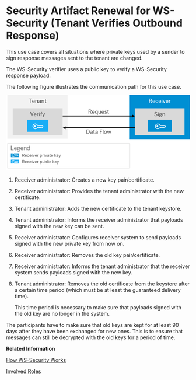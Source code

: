 <!-- loio289b653631d241d88fc3344be384f3ba -->

# Security Artifact Renewal for WS-Security \(Tenant Verifies Outbound Response\)

This use case covers all situations where private keys used by a sender to sign response messages sent to the tenant are changed.

The WS-Security verifier uses a public key to verify a WS-Security response payload.

The following figure illustrates the communication path for this use case.

![](images/SAP_HCI_Security_Renewal_-_WS_Security_Outbound_Response_Verify_516df31.png)

1.  Receiver administrator: Creates a new key pair/certificate.
2.  Receiver administrator: Provides the tenant administrator with the new certificate.
3.  Tenant administrator: Adds the new certificate to the tenant keystore.
4.  Tenant administrator: Informs the receiver administrator that payloads signed with the new key can be sent.
5.  Receiver administrator: Configures receiver system to send payloads signed with the new private key from now on.
6.  Receiver administrator: Removes the old key pair/certificate.
7.  Receiver administrator: Informs the tenant administrator that the receiver system sends payloads signed with the new key.
8.  Tenant administrator: Removes the old certificate from the keystore after a certain time period \(which must be at least the guaranteed delivery time\).

    This time period is necessary to make sure that payloads signed with the old key are no longer in the system.


The participants have to make sure that old keys are kept for at least 90 days after they have been exchanged for new ones. This is to ensure that messages can still be decrypted with the old keys for a period of time.

**Related Information**  


[How WS-Security Works](how-ws-security-works-2f9a038.md "Messages can be protected according to the WS-Security standard.")

[Involved Roles](involved-roles-3968091.md "The security artifact renewal process requires that different persons perform a sequence of steps in a coordinated way on each side of the communication. The exact sequence depends on the kind of security material which is renewed and on the use case.")

